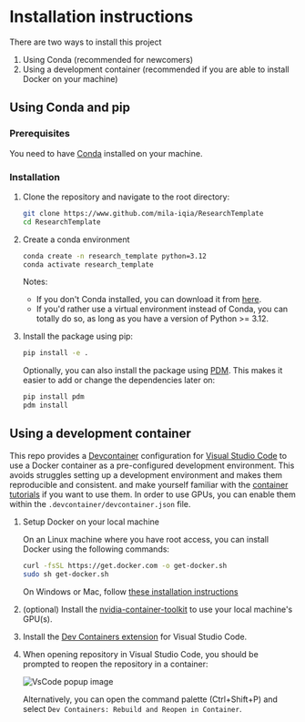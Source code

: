 # Installation instructions

There are two ways to install this project

1. Using Conda (recommended for newcomers)
2. Using a development container (recommended if you are able to install Docker on your machine)

## Using Conda and pip

### Prerequisites

You need to have [Conda](https://docs.conda.io/en/latest/) installed on your machine.

### Installation

1. Clone the repository and navigate to the root directory:

    ```bash
    git clone https://www.github.com/mila-iqia/ResearchTemplate
    cd ResearchTemplate
    ```

2. Create a conda environment

    ```bash
    conda create -n research_template python=3.12
    conda activate research_template
    ```

    Notes:

    - If you don't Conda installed, you can download it from [here](https://docs.conda.io/en/latest/miniconda.html).
    - If you'd rather use a virtual environment instead of Conda, you can totally do so, as long as you have a version of Python >= 3.12.

    <!-- TODO: - If you're on the `mila` cluster, you can run this setup script: (...) -->

3. Install the package using pip:

    ```bash
    pip install -e .
    ```

    Optionally, you can also install the package using [PDM](https://pdm-project.org/en/latest/). This makes it easier to add or change the dependencies later on:

    ```bash
    pip install pdm
    pdm install
    ```

## Using a development container

This repo provides a [Devcontainer](https://code.visualstudio.com/docs/remote/containers) configuration for [Visual Studio Code](https://code.visualstudio.com/) to use a Docker container as a pre-configured development environment. This avoids struggles setting up a development environment and makes them reproducible and consistent.  and make yourself familiar with the [container tutorials](https://code.visualstudio.com/docs/remote/containers-tutorial) if you want to use them. In order to use GPUs, you can enable them within the `.devcontainer/devcontainer.json` file.

1. Setup Docker on your local machine

    On an Linux machine where you have root access, you can install Docker using the following commands:

    ```bash
    curl -fsSL https://get.docker.com -o get-docker.sh
    sudo sh get-docker.sh
    ```

    On Windows or Mac, follow [these installation instructions](https://code.visualstudio.com/docs/remote/containers#_installation)

2. (optional) Install the [nvidia-container-toolkit](https://docs.nvidia.com/datacenter/cloud-native/container-toolkit/latest/install-guide.html) to use your local machine's GPU(s).

3. Install the [Dev Containers extension](vscode:extension/ms-vscode-remote.remote-containers) for Visual Studio Code.

4. When opening repository in Visual Studio Code, you should be prompted to reopen the repository in a container:

    ![VsCode popup image](https://github.com/mila-iqia/ResearchTemplate/assets/13387299/37d00ce7-1214-44b2-b1d6-411ee286999f)

    Alternatively, you can open the command palette (Ctrl+Shift+P) and select `Dev Containers: Rebuild and Reopen in Container`.
